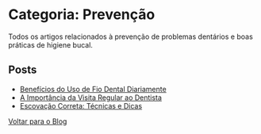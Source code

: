 # Categoria: Prevenção

Todos os artigos relacionados à prevenção de problemas dentários e boas práticas de higiene bucal.

## Posts

- [Benefícios do Uso de Fio Dental Diariamente](../posts/2025-08-15-beneficios-fio-dental.md)
- [A Importância da Visita Regular ao Dentista](../posts/coming-soon.md)
- [Escovação Correta: Técnicas e Dicas](../posts/coming-soon.md)

[Voltar para o Blog](../index.html)